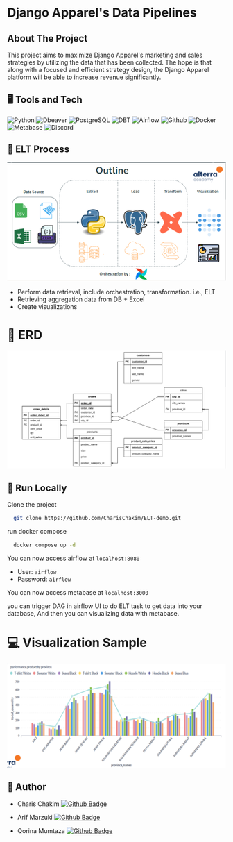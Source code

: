 
# Django Apparel's Data Pipelines


## About The Project
This project aims to maximize Django Apparel's marketing and sales strategies by utilizing the data that has been collected. The hope is that along with a focused and efficient strategy design, the Django Apparel platform will be able to increase revenue significantly.


## 🖥️ Tools and Tech

<img alt="Python" src="https://img.shields.io/badge/Python-14354C.svg?logo=python&logoColor=white"></a>
<img alt="Dbeaver" src="https://custom-icon-badges.demolab.com/badge/-Dbeaver-372923?logo=dbeaver-mono&logoColor=white"></a>
<img alt="PostgreSQL" src ="https://img.shields.io/badge/PostgreSQL-316192.svg?logo=postgresql&logoColor=white"></a>
<img alt="DBT" src ="https://img.shields.io/badge/dbt-FF694B.svg?logo=dbt&logoColor=white"></a>
<img alt="Airflow" src ="https://img.shields.io/badge/Airflow-017CEE.svg?logo=Apache-Airflow&logoColor=white">
<img alt="Github" src ="https://img.shields.io/badge/GitHub-181717.svg?logo=GitHub&logoColor=white">
<img alt="Docker" src ="https://img.shields.io/badge/Docker-2496ED.svg?logo=Docker&logoColor=white">
<img alt="Metabase" src ="https://img.shields.io/badge/Metabase-509EE3.svg?logo=Metabase&logoColor=white">
<img alt ="Discord" src ="https://img.shields.io/badge/Discord-5865F2.svg?logo=Discord&logoColor=white">

## 🚀 ELT Process

![App Screenshot](/images/outline.png)
- Perform data retrieval, include orchestration, transformation. i.e., ELT
- Retrieving aggregation data from DB + Excel
- Create visualizations

# 📍 ERD

![App Screenshot](/images/erd.png)

## 🏃 Run Locally

Clone the project

```bash
  git clone https://github.com/CharisChakim/ELT-demo.git
```

run docker compose

```bash
  docker compose up -d
```
You can now access airflow at `localhost:8080`

- User: `airflow`
- Password: `airflow`

You can now access metabase at `localhost:3000`

you can trigger DAG in airflow UI to do ELT task to get data into your database, And then you can visualizing data with metabase.

# 💻 Visualization Sample

![App Screenshot](/images/visual.png)


## 🧔 Author
- Charis Chakim [![Github Badge](https://img.shields.io/badge/Github-black?logo=github)](https://github.com/CharisChakim)

- Arif Marzuki  [![Github Badge](https://img.shields.io/badge/Github-black?logo=github)](https://github.com/arifmarzuki)

- Qorina Mumtaza  [![Github Badge](https://img.shields.io/badge/Github-black?logo=github)](https://github.com/qorinamumtaza)
